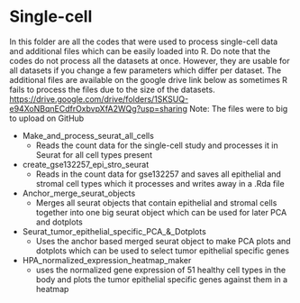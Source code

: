 # Single-cell <p1>

In this folder are all the codes that were used to process single-cell data and additional files which can be easily loaded into R.
Do note that the codes do not process all the datasets at once.
However, they are usable for all datasets if you change a few parameters which differ per dataset.
The additional files are available on the google drive link below as sometimes R fails to process the files due to the size of the datasets.
  https://drive.google.com/drive/folders/1SKSUQ-e94XoNBqnECdfrOxbvpXfA2WQg?usp=sharing
  Note: The files were to big to upload on GitHub
  
* Make_and_process_seurat_all_cells
  * Reads the count data for the single-cell study and processes it in Seurat for all cell types present
* create_gse132257_epi_stro_seurat
  * Reads in the count data for gse132257 and saves all epithelial and stromal cell types which it processes and writes away in a .Rda file
* Anchor_merge_seurat_objects
  * Merges all seurat objects that contain epithelial and stromal cells together into one big seurat object which can be used for later PCA and dotplots
* Seurat_tumor_epithelial_specific_PCA_&_Dotplots
  * Uses the anchor based merged seurat object to make PCA plots and dotplots which can be used to select tumor epithelial specific genes
* HPA_normalized_expression_heatmap_maker
  * uses the normalized gene expression of 51 healthy cell types in the body and plots the tumor epithelial specific genes against them in a heatmap
